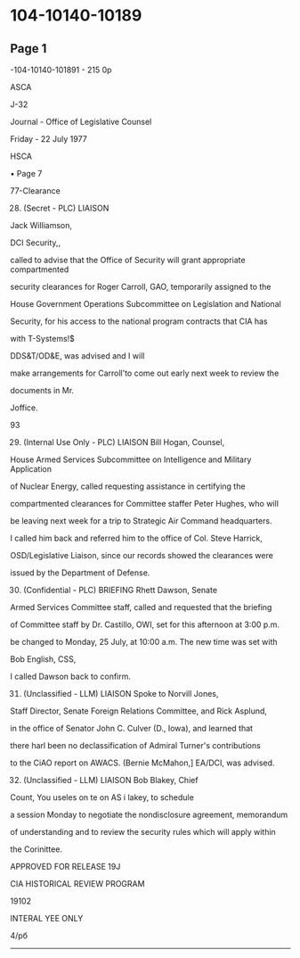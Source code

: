 # 104-10140-10189

## Page 1

-104-10140-101891 - 215 0р

ASCA

J-32

Journal - Office of Legislative Counsel

Friday - 22 July 1977

HSCA

• Page 7

77-Clearance

28. (Secret - PLC) LIAISON

Jack Williamson,

DCI Security,,

called to advise that the Office of Security will grant appropriate compartmented

security clearances for Roger Carroll, GAO, temporarily assigned to the

House Government Operations Subcommittee on Legislation and National

Security, for his access to the national program contracts that CIA has

with T-Systems!$

DDS&T/OD&E, was advised and I will

make arrangements for Carroll'to come out early next week to review the

documents in Mr.

Joffice.

93

29. (Internal Use Only - PLC) LIAISON Bill Hogan, Counsel,

House Armed Services Subcommittee on Intelligence and Military Application

of Nuclear Energy, called requesting assistance in certifying the

compartmented clearances for Committee staffer Peter Hughes, who will

be leaving next week for a trip to Strategic Air Command headquarters.

I called him back and referred him to the office of Col. Steve Harrick,

OSD/Legislative Liaison, since our records showed the clearances were

issued by the Department of Defense.

30. (Confidential - PLC) BRIEFING Rhett Dawson, Senate

Armed Services Committee staff, called and requested that the briefing

of Committee staff by Dr. Castillo, OWI, set for this afternoon at 3:00 p.m.

be changed to Monday, 25 July, at 10:00 a.m. The new time was set with

Bob English, CSS,

I called Dawson back to confirm.

31. (Unclassified - LLM) LIAISON Spoke to Norvill Jones,

Staff Director, Senate Foreign Relations Committee, and Rick Asplund,

in the office of Senator John C. Culver (D., Iowa), and learned that

there harl been no declassification of Admiral Turner's contributions

to the CiAO report on AWACS. (Bernie McMahon,] EA/DCI, was advised.

32. (Unclassified - LLM) LIAISON Bob Blakey, Chief

Count, You useles on te on AS i lakey, to schedule

a session Monday to negotiate the nondisclosure agreement, memorandum

of understanding and to review the security rules which will apply within

the Corinittee.

APPROVED FOR RELEASE 19J

CIA HISTORICAL REVIEW PROGRAM

19102

INTERAL YEE ONLY

4/pб

---

